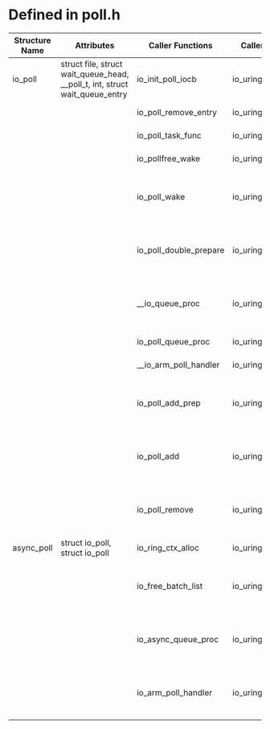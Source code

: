 # Defined in poll.h

| Structure Name | Attributes | Caller Functions | Caller Source | Usage |
| - | - | - | - | - |
| io_poll | struct file, struct wait_queue_head, __poll_t, int, struct wait_queue_entry | io_init_poll_iocb | io_uring/poll.c | function parameter |
| | | io_poll_remove_entry | io_uring/poll.c | function parameter |
| | | io_poll_task_func | io_uring/poll.c | function parameter |
| | | io_pollfree_wake | io_uring/poll.c | function parameter |
| | | io_poll_wake | io_uring/poll.c | initialized local variable, function parameter |
| | | io_poll_double_prepare | io_uring/poll.c | initialized local variable, function parameter |
| | | __io_queue_proc | io_uring/poll.c | initialized local variable, function parameter |
| | | io_poll_queue_proc | io_uring/poll.c | function parameter |
| | | __io_arm_poll_handler | io_uring/poll.c | function parameter |
| | | io_poll_add_prep | io_uring/poll.c | initialized local variable, function parameter |
| | | io_poll_add | io_uring/poll.c | initialized local variable, function parameter |
| | | io_poll_remove | io_uring/poll.c | initialized local variable, function parameter |
| async_poll | struct io_poll, struct io_poll | io_ring_ctx_alloc | io_uring/io_uring.c | function parameter |
| | | io_free_batch_list | io_uring/io_uring.c | initialized local variable, function parameter |
| | | io_async_queue_proc | io_uring/poll.c | initialized local variable, function parameter |
| | | io_arm_poll_handler | io_uring/poll.c | function parameter, declared local variable |
